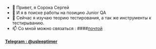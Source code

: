 - 👋 Привет, я Сорока Сергей      
- 👀 И я в поиске работы на позицию Junior QA
- 🌱 Сейчас я изучаю теорию тестирования, а так же инструменты к тестирыванию. 
- 📫 Со мной можно связаться :
####<a href="mailto:doppelganger444@gmail.com?subject=Тестирование">почтой</a> 
#### <a href="https://t.me/usleeptimer">Telegram : @usleeptimer</a>
<!---

--->
